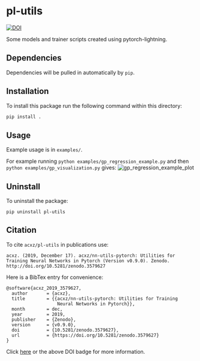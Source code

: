 # pl-utils

[![DOI](https://zenodo.org/badge/DOI/10.5281/zenodo.3579627.svg)](https://doi.org/10.5281/zenodo.3579627)

Some models and trainer scripts created using pytorch-lightning.

## Dependencies

Dependencies will be pulled in automatically by `pip`.

## Installation

To install this package run the following command within this directory:

```bash
pip install .
```

## Usage

Example usage is in `examples/`.

For example running `python examples/gp_regression_example.py` and then
`python examples/gp_visualization.py` gives:
![gp_regression_example_plot](https://user-images.githubusercontent.com/17132214/100395061-67da4d00-300d-11eb-8ec8-6d390ad6be7e.png)


## Uninstall

To uninstall the package:

```
pip uninstall pl-utils
```

## Citation
To cite `acxz/pl-utils` in publications use:

```
acxz. (2019, December 17). acxz/nn-utils-pytorch: Utilities for Training Neural Networks in Pytorch (Version v0.9.0). Zenodo. http://doi.org/10.5281/zenodo.3579627
```

Here is a BibTex entry for convenience:

```
@software{acxz_2019_3579627,
  author       = {acxz},
  title        = {{acxz/nn-utils-pytorch: Utilities for Training
                   Neural Networks in Pytorch}},
  month        = dec,
  year         = 2019,
  publisher    = {Zenodo},
  version      = {v0.9.0},
  doi          = {10.5281/zenodo.3579627},
  url          = {https://doi.org/10.5281/zenodo.3579627}
}
```

Click [here](https://zenodo.org/record/3579627) or the above DOI badge for more information.
